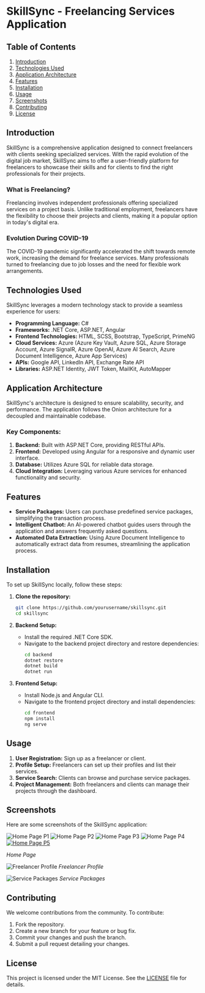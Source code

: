 # SkillSync - Freelancing Services Application

## Table of Contents
1. [Introduction](#introduction)
2. [Technologies Used](#technologies-used)
3. [Application Architecture](#application-architecture)
4. [Features](#features)
5. [Installation](#installation)
6. [Usage](#usage)
7. [Screenshots](#screenshots)
8. [Contributing](#contributing)
9. [License](#license)

## Introduction
SkillSync is a comprehensive application designed to connect freelancers with clients seeking specialized services. With the rapid evolution of the digital job market, SkillSync aims to offer a user-friendly platform for freelancers to showcase their skills and for clients to find the right professionals for their projects.

### What is Freelancing?
Freelancing involves independent professionals offering specialized services on a project basis. Unlike traditional employment, freelancers have the flexibility to choose their projects and clients, making it a popular option in today's digital era.

### Evolution During COVID-19
The COVID-19 pandemic significantly accelerated the shift towards remote work, increasing the demand for freelance services. Many professionals turned to freelancing due to job losses and the need for flexible work arrangements.

## Technologies Used
SkillSync leverages a modern technology stack to provide a seamless experience for users:

- **Programming Language:** C#
- **Frameworks:** .NET Core, ASP.NET, Angular
- **Frontend Technologies:** HTML, SCSS, Bootstrap, TypeScript, PrimeNG
- **Cloud Services:** Azure (Azure Key Vault, Azure SQL, Azure Storage Account, Azure SignalR, Azure OpenAI, Azure AI Search, Azure Document Intelligence, Azure App Services)
- **APIs:** Google API, LinkedIn API, Exchange Rate API
- **Libraries:** ASP.NET Identity, JWT Token, MailKit, AutoMapper

## Application Architecture
SkillSync's architecture is designed to ensure scalability, security, and performance. The application follows the Onion architecture for a decoupled and maintainable codebase.

### Key Components:
1. **Backend:** Built with ASP.NET Core, providing RESTful APIs.
2. **Frontend:** Developed using Angular for a responsive and dynamic user interface.
3. **Database:** Utilizes Azure SQL for reliable data storage.
4. **Cloud Integration:** Leveraging various Azure services for enhanced functionality and security.

## Features
- **Service Packages:** Users can purchase predefined service packages, simplifying the transaction process.
- **Intelligent Chatbot:** An AI-powered chatbot guides users through the application and answers frequently asked questions.
- **Automated Data Extraction:** Using Azure Document Intelligence to automatically extract data from resumes, streamlining the application process.

## Installation
To set up SkillSync locally, follow these steps:

1. **Clone the repository:**
    ```bash
    git clone https://github.com/yourusername/skillsync.git
    cd skillsync
    ```

2. **Backend Setup:**
    - Install the required .NET Core SDK.
    - Navigate to the backend project directory and restore dependencies:
        ```bash
        cd backend
        dotnet restore
        dotnet build
        dotnet run
        ```

3. **Frontend Setup:**
    - Install Node.js and Angular CLI.
    - Navigate to the frontend project directory and install dependencies:
        ```bash
        cd frontend
        npm install
        ng serve
        ```

## Usage
1. **User Registration:** Sign up as a freelancer or client.
2. **Profile Setup:** Freelancers can set up their profiles and list their services.
3. **Service Search:** Clients can browse and purchase service packages.
4. **Project Management:** Both freelancers and clients can manage their projects through the dashboard.

## Screenshots
Here are some screenshots of the SkillSync application:

![Home Page P1](![image](https://github.com/AdrianBostan2002/SkillSync-v1/assets/87941004/f68adab7-139a-4475-af95-7ed8b9482857))
![Home Page P2](https://github.com/AdrianBostan2002/SkillSync-v1/assets/87941004/6dfd0bbf-01ef-456d-acd8-05220a03d3d0)
![Home Page P3](![image](https://github.com/AdrianBostan2002/SkillSync-v1/assets/87941004/23413a03-90a9-438f-a327-02ac8280191b))
![Home Page P4](![image](https://github.com/AdrianBostan2002/SkillSync-v1/assets/87941004/317f9a00-472b-44c1-9049-f0891f99a60a))
[![Home Page P5](HomePage)](https://github.com/AdrianBostan2002/SkillSync-v1/assets/87941004/f68adab7-139a-4475-af95-7ed8b9482857)


*Home Page*

![Freelancer Profile](path/to/freelancer-profile-screenshot.png)
*Freelancer Profile*

![Service Packages](path/to/service-packages-screenshot.png)
*Service Packages*

## Contributing
We welcome contributions from the community. To contribute:

1. Fork the repository.
2. Create a new branch for your feature or bug fix.
3. Commit your changes and push the branch.
4. Submit a pull request detailing your changes.

## License
This project is licensed under the MIT License. See the [LICENSE](LICENSE) file for details.
